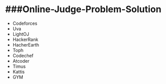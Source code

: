    ###Online-Judge-Problem-Solution
 ==================================
* Codeforces
* Uva
* LightOJ
* HackerRank
* HacherEarth
* Toph
* Codechef
* Atcoder
* Timus
* Kattis
* GYM

